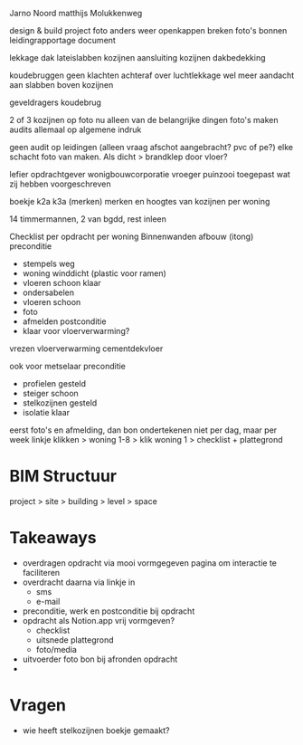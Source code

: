 Jarno Noord
matthijs
Molukkenweg

design & build project
foto anders weer openkappen breken
foto's bonnen
leidingrapportage document

lekkage dak
lateislabben kozijnen
aansluiting kozijnen
dakbedekking

koudebruggen geen klachten achteraf over
luchtlekkage wel
meer aandacht aan slabben boven kozijnen

geveldragers koudebrug

2 of 3 kozijnen op foto nu
alleen van de belangrijke dingen foto's maken
audits allemaal op algemene indruk

geen audit op leidingen (alleen vraag afschot aangebracht? pvc of pe?)
elke schacht foto van maken. Als dicht > brandklep door vloer?

lefier opdrachtgever wonigbouwcorporatie
vroeger puinzooi
toegepast wat zij hebben voorgeschreven

boekje k2a k3a (merken)
merken en hoogtes van kozijnen per woning

14 timmermannen, 2 van bgdd, rest inleen

Checklist per opdracht per woning
Binnenwanden afbouw (itong)
preconditie
- stempels weg
- woning winddicht (plastic voor ramen)
- vloeren schoon
klaar
- ondersabelen
- vloeren schoon
- foto
- afmelden
postconditie
- klaar voor vloerverwarming?


vrezen vloerverwarming
cementdekvloer

ook voor metselaar
preconditie
- profielen gesteld
- steiger schoon
- stelkozijnen gesteld
- isolatie klaar

eerst foto's en afmelding, dan bon ondertekenen
niet per dag, maar per week
linkje klikken > woning 1-8 > klik woning 1 > checklist + plattegrond


# BIM Structuur
project > site > building > level > space



# Takeaways
- overdragen opdracht via mooi vormgegeven pagina om interactie te faciliteren
- overdracht daarna via linkje in
  - sms
  - e-mail
- preconditie, werk en postconditie bij opdracht
- opdracht als Notion.app vrij vormgeven?
  - checklist
  - uitsnede plattegrond
  - foto/media
- uitvoerder foto bon bij afronden opdracht
- 


# Vragen
- wie heeft stelkozijnen boekje gemaakt?


